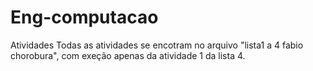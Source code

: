 # Eng-computacao
Atividades 
Todas as atividades se encotram no arquivo "lista1 a 4 fabio chorobura", com exeção apenas da atividade 1 da lista 4.
